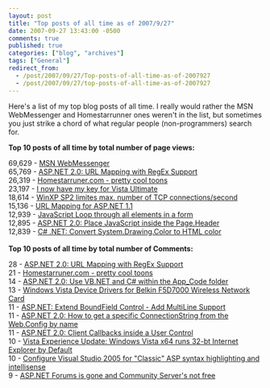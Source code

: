 ```yaml
---
layout: post
title: "Top posts of all time as of 2007/9/27"
date: 2007-09-27 13:43:00 -0500
comments: true
published: true
categories: ["blog", "archives"]
tags: ["General"]
redirect_from: 
  - /post/2007/09/27/Top-posts-of-all-time-as-of-2007927
  - /post/2007/09/27/top-posts-of-all-time-as-of-2007927
---
```

<!-- more -->
<P>Here's a list of my top blog posts of all time. I really would rather the MSN WebMessenger and Homestarrunner ones weren't in the list, but sometimes you just strike a chord of what regular people (non-programmers)&nbsp;search for.</P>
<P><STRONG>Top 10 posts of all time by total number of page views:</STRONG></P>
<P>69,629 - <A href="/Blog/Post.aspx?PostID=762">MSN WebMessenger</A><BR>65,769 - <A href="/Blog/Post.aspx?PostID=1252">ASP.NET 2.0: URL Mapping with RegEx Support</A><BR>26,319 - <A href="/Blog/Post.aspx?PostID=173">Homestarruner.com - pretty cool toons</A><BR>23,197 - <A href="/Blog/Post.aspx?PostID=1336">I now have my key for Vista Ultimate</A><BR>18,614 - <A href="/Blog/Post.aspx?PostID=159">WinXP SP2 limites max. number of TCP connections/second</A><BR>15,136 - <A href="/Blog/Post.aspx?PostID=717">URL Mapping for ASP.NET 1.1</A><BR>12,939 - <A href="/Blog/Post.aspx?PostID=1303">JavaScript Loop through all elements in a form</A><BR>12,895 - <A href="/Blog/Post.aspx?PostID=1304">ASP.NET 2.0: Place JavaScript inside the Page.Header</A><BR>12,839 - <A href="/Blog/Post.aspx?PostID=1309">C# .NET: Convert System.Drawing.Color to HTML color</A><BR><BR><STRONG>Top 10 posts of all time by total number of Comments:</STRONG></P>
<P>28 - <A href="/Blog/Post.aspx?PostID=762">ASP.NET 2.0: URL Mapping with RegEx Support</A><BR>21 - <A href="/Blog/Post.aspx?PostID=173">Homestarruner.com - pretty cool toons</A><BR>14 - <A href="/Blog/Post.aspx?PostID=1287">ASP.NET 2.0: Use VB.NET and C# within the App_Code folder</A><BR>13 - <A href="/Blog/Post.aspx?PostID=1365">Windows Vista Device Drivers for Belkin F5D7000 Wireless Network Card</A><BR>11 - <A href="/Blog/Post.aspx?PostID=1325">ASP.NET: Extend BoundField Control - Add MultiLine Support</A><BR>11 - <A href="/Blog/Post.aspx?PostID=1252">ASP.NET 2.0: How to get a specific ConnectionString from the Web.Config by name</A><BR>11 - <A href="/Blog/Post.aspx?PostID=784">ASP.NET 2.0: Client Callbacks inside a User Control</A><BR>10 - <A href="/Blog/Post.aspx?PostID=1341">Vista Experience Update: Windows Vista x64 runs 32-bt Internet Explorer by Default</A><BR>10 - <A href="/Blog/Post.aspx?PostID=757">Configure Visual Studio 2005 for "Classic" ASP syntax highlighting and intellisense</A><BR>9 - <A href="/Blog/Post.aspx?PostID=1400">ASP.NET Forums is gone and Community Server's not free</A><BR></P>
